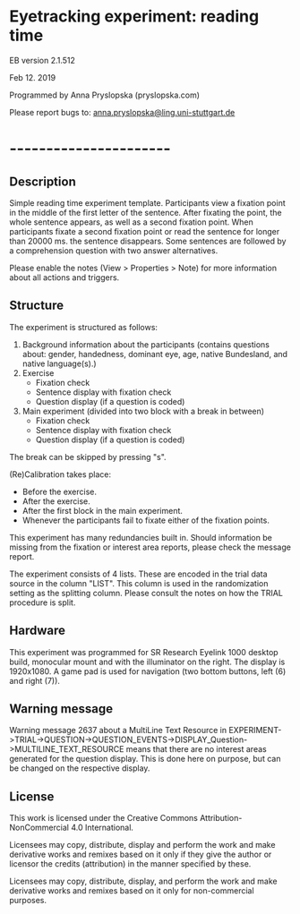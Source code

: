 # Eyetracking experiment: reading time

EB version 2.1.512

Feb 12. 2019

Programmed by Anna Pryslopska (pryslopska.com)

Please report bugs to: anna.pryslopska@ling.uni-stuttgart.de

# ----------------------

## Description

Simple reading time experiment template. Participants view a fixation point in the middle of the first letter of the sentence. After fixating the point, the whole sentence appears, as well as a second fixation point. When participants fixate a second fixation point or read the sentence for longer than 20000 ms. the sentence disappears. Some sentences are followed by a comprehension question with two answer alternatives. 

Please enable the notes (View > Properties > Note) for more information about all actions and triggers.

## Structure

The experiment is structured as follows:

1. Background information about the participants (contains questions about: gender, handedness, dominant eye, age, native Bundesland, and native language(s).)
2. Exercise
   - Fixation check
   - Sentence display with fixation check
   - Question display (if a question is coded)
3. Main experiment (divided into two block with a break in between)
   - Fixation check
   - Sentence display with fixation check
   - Question display (if a question is coded)

The break can be skipped by pressing "s".

(Re)Calibration takes place:

- Before the exercise.
- After the exercise.
- After the first block in the main experiment.
- Whenever the participants fail to fixate either of the fixation points.

This experiment has many redundancies built in. Should information be missing from the fixation or interest area reports, please check the message report.

The experiment consists of 4 lists. These are encoded in the trial data source in the column "LIST". This column is used in the randomization setting as the splitting column. Please consult the notes on how the TRIAL procedure is split.

## Hardware

This experiment was programmed for SR Research Eyelink 1000 desktop build, monocular mount and with the illuminator on the right. The display is 1920x1080. A game pad is used for navigation (two bottom buttons, left (6) and right (7)).

## Warning message

Warning message 2637 about a MultiLine Text Resource in EXPERIMENT->TRIAL->QUESTION->QUESTION_EVENTS->DISPLAY_Question->MULTILINE_TEXT_RESOURCE means that there are no interest areas generated for the question display. This is done here on purpose, but can be changed on the respective display.

## License

This work is licensed under the Creative Commons Attribution-NonCommercial 4.0 International.

Licensees may copy, distribute, display and perform the work and make derivative works and remixes based on it only if they give the author or licensor the credits (attribution) in the manner specified by these.

Licensees may copy, distribute, display, and perform the work and make derivative works and remixes based on it only for non-commercial purposes.

